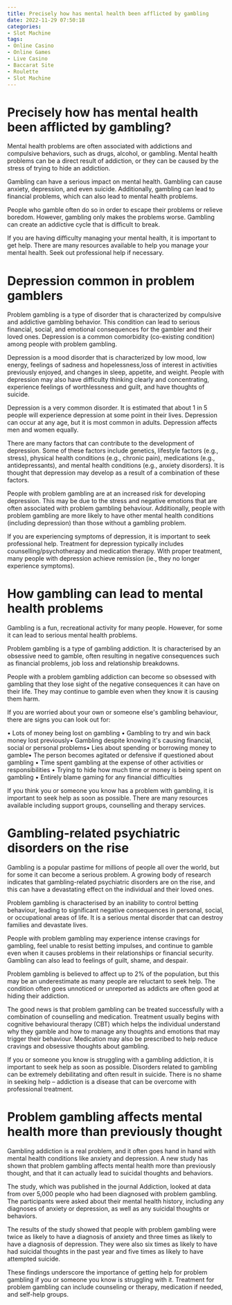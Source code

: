 ```yaml
---
title: Precisely how has mental health been afflicted by gambling
date: 2022-11-29 07:50:18
categories:
- Slot Machine
tags:
- Online Casino
- Online Games
- Live Casino
- Baccarat Site
- Roulette
- Slot Machine
---
```



#  Precisely how has mental health been afflicted by gambling?

Mental health problems are often associated with addictions and compulsive behaviors, such as drugs, alcohol, or gambling. Mental health problems can be a direct result of addiction, or they can be caused by the stress of trying to hide an addiction.

Gambling can have a serious impact on mental health. Gambling can cause anxiety, depression, and even suicide. Additionally, gambling can lead to financial problems, which can also lead to mental health problems.

People who gamble often do so in order to escape their problems or relieve boredom. However, gambling only makes the problems worse. Gambling can create an addictive cycle that is difficult to break.

If you are having difficulty managing your mental health, it is important to get help. There are many resources available to help you manage your mental health. Seek out professional help if necessary.

#  Depression common in problem gamblers

Problem gambling is a type of disorder that is characterized by compulsive and addictive gambling behavior. This condition can lead to serious financial, social, and emotional consequences for the gambler and their loved ones. Depression is a common comorbidity (co-existing condition) among people with problem gambling.

Depression is a mood disorder that is characterized by low mood, low energy, feelings of sadness and hopelessness,loss of interest in activities previously enjoyed, and changes in sleep, appetite, and weight. People with depression may also have difficulty thinking clearly and concentrating, experience feelings of worthlessness and guilt, and have thoughts of suicide.

Depression is a very common disorder. It is estimated that about 1 in 5 people will experience depression at some point in their lives. Depression can occur at any age, but it is most common in adults. Depression affects men and women equally.

There are many factors that can contribute to the development of depression. Some of these factors include genetics, lifestyle factors (e.g., stress), physical health conditions (e.g., chronic pain), medications (e.g., antidepressants), and mental health conditions (e.g., anxiety disorders). It is thought that depression may develop as a result of a combination of these factors.

People with problem gambling are at an increased risk for developing depression. This may be due to the stress and negative emotions that are often associated with problem gambling behaviour. Additionally, people with problem gambling are more likely to have other mental health conditions (including depression) than those without a gambling problem.

If you are experiencing symptoms of depression, it is important to seek professional help. Treatment for depression typically includes counselling/psychotherapy and medication therapy. With proper treatment, many people with depression achieve remission (ie., they no longer experience symptoms).

#  How gambling can lead to mental health problems

Gambling is a fun, recreational activity for many people. However, for some it can lead to serious mental health problems.

Problem gambling is a type of gambling addiction. It is characterised by an obsessive need to gamble, often resulting in negative consequences such as financial problems, job loss and relationship breakdowns.

People with a problem gambling addiction can become so obsessed with gambling that they lose sight of the negative consequences it can have on their life. They may continue to gamble even when they know it is causing them harm.

If you are worried about your own or someone else's gambling behaviour, there are signs you can look out for:

• Lots of money being lost on gambling
• Gambling to try and win back money lost previously• Gambling despite knowing it's causing financial, social or personal problems• Lies about spending or borrowing money to gamble• The person becomes agitated or defensive if questioned about gambling
• Time spent gambling at the expense of other activities or responsibilities
• Trying to hide how much time or money is being spent on gambling
• Entirely blame gaming for any financial difficulties

If you think you or someone you know has a problem with gambling, it is important to seek help as soon as possible. There are many resources available including support groups, counselling and therapy services.

#  Gambling-related psychiatric disorders on the rise

Gambling is a popular pastime for millions of people all over the world, but for some it can become a serious problem. A growing body of research indicates that gambling-related psychiatric disorders are on the rise, and this can have a devastating effect on the individual and their loved ones.

Problem gambling is characterised by an inability to control betting behaviour, leading to significant negative consequences in personal, social, or occupational areas of life. It is a serious mental disorder that can destroy families and devastate lives.

People with problem gambling may experience intense cravings for gambling, feel unable to resist betting impulses, and continue to gamble even when it causes problems in their relationships or financial security. Gambling can also lead to feelings of guilt, shame, and despair.

Problem gambling is believed to affect up to 2% of the population, but this may be an underestimate as many people are reluctant to seek help. The condition often goes unnoticed or unreported as addicts are often good at hiding their addiction.

The good news is that problem gambling can be treated successfully with a combination of counselling and medication. Treatment usually begins with cognitive behavioural therapy (CBT) which helps the individual understand why they gamble and how to manage any thoughts and emotions that may trigger their behaviour. Medication may also be prescribed to help reduce cravings and obsessive thoughts about gambling.

If you or someone you know is struggling with a gambling addiction, it is important to seek help as soon as possible. Disorders related to gambling can be extremely debilitating and often result in suicide. There is no shame in seeking help – addiction is a disease that can be overcome with professional treatment.

#  Problem gambling affects mental health more than previously thought

Gambling addiction is a real problem, and it often goes hand in hand with mental health conditions like anxiety and depression. A new study has shown that problem gambling affects mental health more than previously thought, and that it can actually lead to suicidal thoughts and behaviors.

The study, which was published in the journal Addiction, looked at data from over 5,000 people who had been diagnosed with problem gambling. The participants were asked about their mental health history, including any diagnoses of anxiety or depression, as well as any suicidal thoughts or behaviors.

The results of the study showed that people with problem gambling were twice as likely to have a diagnosis of anxiety and three times as likely to have a diagnosis of depression. They were also six times as likely to have had suicidal thoughts in the past year and five times as likely to have attempted suicide.

These findings underscore the importance of getting help for problem gambling if you or someone you know is struggling with it. Treatment for problem gambling can include counseling or therapy, medication if needed, and self-help groups.
